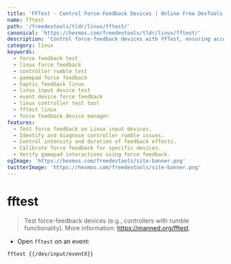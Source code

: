 ```yaml
---
title: 'FFTest - Control Force-Feedback Devices | Online Free DevTools by Hexmos'
name: fftest
path: '/freedevtools/tldr/linux/fftest/'
canonical: 'https://hexmos.com/freedevtools/tldr/linux/fftest/'
description: 'Control force-feedback devices with FFTest, ensuring accurate rumble functionality. Verify gamepad interactions and diagnose controller issues with this tool. Free online tool, no registration required.'
category: linux
keywords:
  - force feedback test
  - linux force feedback
  - controller rumble test
  - gamepad force feedback
  - haptic feedback linux
  - linux input device test
  - event device force feedback
  - linux controller test tool
  - fftest linux
  - force feedback device manager
features:
  - Test force feedback on Linux input devices.
  - Identify and diagnose controller rumble issues.
  - Control intensity and duration of feedback effects.
  - Calibrate force feedback for specific devices.
  - Verify gamepad interactions using force feedback.
ogImage: 'https://hexmos.com/freedevtools/site-banner.png'
twitterImage: 'https://hexmos.com/freedevtools/site-banner.png'
---
```


# fftest

> Test force-feedback devices (e.g., controllers with rumble functionality).
> More information: <https://manned.org/fftest>.

- Open `fftest` on an event:

`fftest {{/dev/input/eventX}}`
